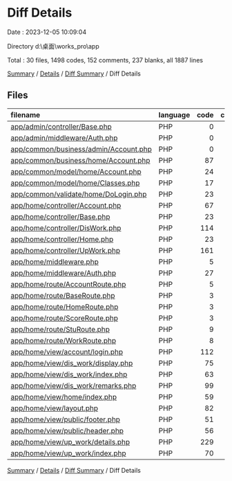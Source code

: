 # Diff Details

Date : 2023-12-05 10:09:04

Directory d:\\桌面\\works_pro\\app

Total : 30 files,  1498 codes, 152 comments, 237 blanks, all 1887 lines

[Summary](results.md) / [Details](details.md) / [Diff Summary](diff.md) / Diff Details

## Files
| filename | language | code | comment | blank | total |
| :--- | :--- | ---: | ---: | ---: | ---: |
| [app/admin/controller/Base.php](/app/admin/controller/Base.php) | PHP | 0 | 0 | -1 | -1 |
| [app/admin/middleware/Auth.php](/app/admin/middleware/Auth.php) | PHP | 0 | 0 | 1 | 1 |
| [app/common/business/admin/Account.php](/app/common/business/admin/Account.php) | PHP | 0 | 0 | 1 | 1 |
| [app/common/business/home/Account.php](/app/common/business/home/Account.php) | PHP | 87 | 19 | 23 | 129 |
| [app/common/model/home/Account.php](/app/common/model/home/Account.php) | PHP | 24 | 9 | 9 | 42 |
| [app/common/model/home/Classes.php](/app/common/model/home/Classes.php) | PHP | 17 | 6 | 4 | 27 |
| [app/common/validate/home/DoLogin.php](/app/common/validate/home/DoLogin.php) | PHP | 23 | 18 | 5 | 46 |
| [app/home/controller/Account.php](/app/home/controller/Account.php) | PHP | 67 | 21 | 17 | 105 |
| [app/home/controller/Base.php](/app/home/controller/Base.php) | PHP | 23 | 7 | 7 | 37 |
| [app/home/controller/DisWork.php](/app/home/controller/DisWork.php) | PHP | 114 | 6 | 23 | 143 |
| [app/home/controller/Home.php](/app/home/controller/Home.php) | PHP | 23 | 4 | 9 | 36 |
| [app/home/controller/UpWork.php](/app/home/controller/UpWork.php) | PHP | 161 | 17 | 32 | 210 |
| [app/home/middleware.php](/app/home/middleware.php) | PHP | 5 | 7 | 1 | 13 |
| [app/home/middleware/Auth.php](/app/home/middleware/Auth.php) | PHP | 27 | 4 | 12 | 43 |
| [app/home/route/AccountRoute.php](/app/home/route/AccountRoute.php) | PHP | 5 | 3 | 2 | 10 |
| [app/home/route/BaseRoute.php](/app/home/route/BaseRoute.php) | PHP | 3 | 3 | 2 | 8 |
| [app/home/route/HomeRoute.php](/app/home/route/HomeRoute.php) | PHP | 3 | 3 | 3 | 9 |
| [app/home/route/ScoreRoute.php](/app/home/route/ScoreRoute.php) | PHP | 3 | 3 | 2 | 8 |
| [app/home/route/StuRoute.php](/app/home/route/StuRoute.php) | PHP | 9 | 3 | 3 | 15 |
| [app/home/route/WorkRoute.php](/app/home/route/WorkRoute.php) | PHP | 8 | 3 | 3 | 14 |
| [app/home/view/account/login.php](/app/home/view/account/login.php) | PHP | 112 | 3 | 8 | 123 |
| [app/home/view/dis_work/display.php](/app/home/view/dis_work/display.php) | PHP | 75 | 1 | 7 | 83 |
| [app/home/view/dis_work/index.php](/app/home/view/dis_work/index.php) | PHP | 63 | 1 | 7 | 71 |
| [app/home/view/dis_work/remarks.php](/app/home/view/dis_work/remarks.php) | PHP | 99 | 0 | 8 | 107 |
| [app/home/view/home/index.php](/app/home/view/home/index.php) | PHP | 59 | 0 | 1 | 60 |
| [app/home/view/layout.php](/app/home/view/layout.php) | PHP | 82 | 0 | 10 | 92 |
| [app/home/view/public/footer.php](/app/home/view/public/footer.php) | PHP | 51 | 0 | 2 | 53 |
| [app/home/view/public/header.php](/app/home/view/public/header.php) | PHP | 56 | 2 | 10 | 68 |
| [app/home/view/up_work/details.php](/app/home/view/up_work/details.php) | PHP | 229 | 8 | 19 | 256 |
| [app/home/view/up_work/index.php](/app/home/view/up_work/index.php) | PHP | 70 | 1 | 7 | 78 |

[Summary](results.md) / [Details](details.md) / [Diff Summary](diff.md) / Diff Details
